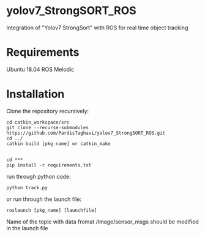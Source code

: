 # yolov7_StrongSORT_ROS
Integration of  "Yolov7 StrongSort" with ROS for real time object tracking

# Requirements
Ubuntu 18.04
ROS Melodic

# Installation

Clone the repository recursively:

```
cd catkin_workspace/src
git clone --recurse-submodules https://github.com/PardisTaghavi/yolov7_StrongSORT_ROS.git
cd ../
catkin build [pkg name] or catkin_make
```
```

cd ***
pip install -r requirements.txt
```

run through python code:
```
python track.py 
```
or run through the launch file:
```
roslaunch [pkg_name] [launchfile]
```
Name of the topic with data fromat /Image/sensor_msgs should be modified in the launch file
